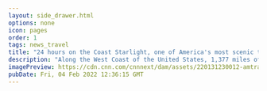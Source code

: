 ```yaml
---
layout: side_drawer.html
options: none
icon: pages
order: 1
tags: news_travel
title: "24 hours on the Coast Starlight, one of America's most scenic train routes"
description: "Along the West Coast of the United States, 1,377 miles of railroad tracks run from Seattle to Los Angeles -- a route often named as one of the most beautiful train journeys in America."
imagePreview: https://cdn.cnn.com/cnnnext/dam/assets/220131230012-amtrak-coast-starliner-ocean-view-video-synd-2.jpg
pubDate: Fri, 04 Feb 2022 12:36:15 GMT
---
```

